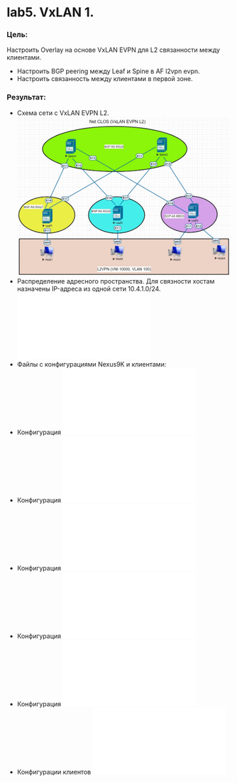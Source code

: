 # lab5. VxLAN 1.
### Цель:
Настроить Overlay на основе VxLAN EVPN для L2 связанности между клиентами.
- Настроить BGP peering между Leaf и Spine в AF l2vpn evpn.
- Настроить связанность между клиентами в первой зоне.
### Результат:
- Схема сети с VxLAN EVPN L2.
![Схема сети с VxLAN EVPN L2](Схема%20VXLAN1.jpg)
- Распределение адресного пространства. Для связности хостам назначены IP-адреса из одной сети 10.4.1.0/24. 
![Адресное пространство](Распределение%20адресного%20пространства.md)
- Файлы с конфигурациями Nexus9K и клиентами:
- Конфигурация
![Spine1](Spine1%20config.txt)
- Конфигурация
![Spine2](Spine2%20config.txt)
- Конфигурация
![Leaf1](Leaf1%20config.txt)
- Конфигурация
![Leaf2](Leaf2%20config.txt)
- Конфигурация
![Leaf3](Leaf3%20config.txt)
- Конфигурации клиентов
![Hosts1-4](Hosts%20config.txt)
